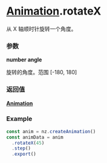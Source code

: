 # [Animation](./../Animation).rotateX

从 X 轴顺时针旋转一个角度。

### 参数

**number angle**

旋转的角度。范围 [-180, 180]

### 返回值

**[Animation](./../Animation)**

### Example

```ts
const anim = nz.createAnimation()
const animData = anim
  .rotateX(45)
  .step()
  .export()
```
